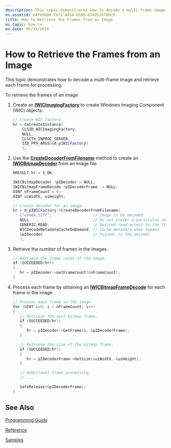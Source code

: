 ```yaml
---
description: This topic demonstrates how to decode a multi-frame image and retrieve each frame for processing.
ms.assetid: e4f69608-7bf1-4d54-b586-b749526700c9
title: How to Retrieve the Frames from an Image
ms.topic: how-to
ms.date: 05/31/2018
---
```


# How to Retrieve the Frames from an Image

This topic demonstrates how to decode a multi-frame image and retrieve each frame for processing.

To retrieve the frames of an image

1.  Create an [**IWICImagingFactory**](/windows/desktop/api/Wincodec/nn-wincodec-iwicimagingfactory) to create Windows Imaging Component (WIC) objects.

    ```C++
    // Create WIC factory
    hr = CoCreateInstance(
        CLSID_WICImagingFactory,
        NULL,
        CLSCTX_INPROC_SERVER,
        IID_PPV_ARGS(&m_pIWICFactory)
        );
    ```

    

2.  Use the [**CreateDecoderFromFilename**](/windows/desktop/api/Wincodec/nf-wincodec-iwicimagingfactory-createdecoderfromfilename) method to create an [**IWICBitmapDecoder**](/windows/desktop/api/Wincodec/nn-wincodec-iwicbitmapdecoder) from an image file.

    ```C++
    HRESULT hr = S_OK;

    IWICBitmapDecoder *pIDecoder = NULL;
    IWICBitmapFrameDecode *pIDecoderFrame  = NULL;
    UINT nFrameCount = 0;
    UINT uiWidth, uiHeight;

    // Create decoder for an image.
    hr = m_pIWICFactory->CreateDecoderFromFilename(
       L"creek.tiff",                  // Image to be decoded
       NULL,                           // Do not prefer a particular vendor
       GENERIC_READ,                   // Desired read access to the file
       WICDecodeMetadataCacheOnDemand, // Cache metadata when needed
       &pIDecoder                      // Pointer to the decoder
       );
    ```

    

3.  Retrieve the number of frames in the images.

    ```C++
    // Retrieve the frame count of the image.
    if (SUCCEEDED(hr))
    {
       hr = pIDecoder->GetFrameCount(&nFrameCount);
    }
    ```

    

4.  Process each frame by obtaining an [**IWICBitmapFrameDecode**](/windows/desktop/api/Wincodec/nn-wincodec-iwicbitmapframedecode) for each frame in the image.

    ```C++
    // Process each frame in the image.
    for (UINT i=0; i < nFrameCount; i++)
    {
       // Retrieve the next bitmap frame.
       if (SUCCEEDED(hr))
       {
          hr = pIDecoder->GetFrame(i, &pIDecoderFrame);
       }

       // Retrieve the size of the bitmap frame.
       if (SUCCEEDED(hr))
       {
          hr = pIDecoderFrame->GetSize(&uiWidth, &uiHeight);
       }

       // Additional frame processing.
       // ...

       SafeRelease(&pIDecoderFrame);
    }
    ```

    

## See Also

[Programming Guide](-wic-programming-guide.md)


[Reference](-wic-codec-reference.md)


[Samples](-wic-samples.md)


 

 




